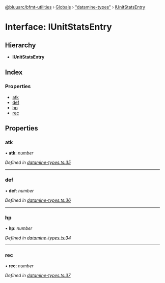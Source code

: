[@bluuarc/bfmt-utilities](../README.md) › [Globals](../globals.md) › ["datamine-types"](../modules/_datamine_types_.md) › [IUnitStatsEntry](_datamine_types_.iunitstatsentry.md)

# Interface: IUnitStatsEntry

## Hierarchy

* **IUnitStatsEntry**

## Index

### Properties

* [atk](_datamine_types_.iunitstatsentry.md#atk)
* [def](_datamine_types_.iunitstatsentry.md#def)
* [hp](_datamine_types_.iunitstatsentry.md#hp)
* [rec](_datamine_types_.iunitstatsentry.md#rec)

## Properties

###  atk

• **atk**: *number*

*Defined in [datamine-types.ts:35](https://github.com/BluuArc/bfmt-utilities/blob/51a3629/src/datamine-types.ts#L35)*

___

###  def

• **def**: *number*

*Defined in [datamine-types.ts:36](https://github.com/BluuArc/bfmt-utilities/blob/51a3629/src/datamine-types.ts#L36)*

___

###  hp

• **hp**: *number*

*Defined in [datamine-types.ts:34](https://github.com/BluuArc/bfmt-utilities/blob/51a3629/src/datamine-types.ts#L34)*

___

###  rec

• **rec**: *number*

*Defined in [datamine-types.ts:37](https://github.com/BluuArc/bfmt-utilities/blob/51a3629/src/datamine-types.ts#L37)*
